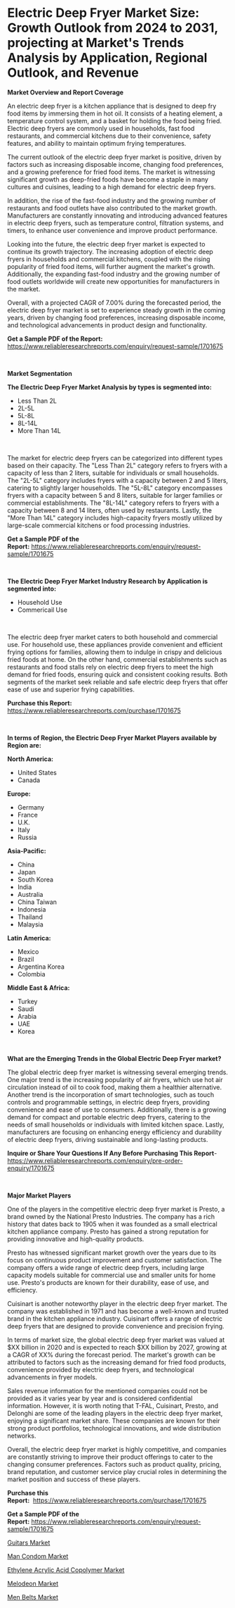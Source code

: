 <p><h1>Electric Deep Fryer Market Size: Growth Outlook from 2024 to 2031, projecting at Market's Trends Analysis by Application, Regional Outlook, and Revenue</h1></p><p><strong>Market Overview and Report Coverage</strong></p>
<p><p>An electric deep fryer is a kitchen appliance that is designed to deep fry food items by immersing them in hot oil. It consists of a heating element, a temperature control system, and a basket for holding the food being fried. Electric deep fryers are commonly used in households, fast food restaurants, and commercial kitchens due to their convenience, safety features, and ability to maintain optimum frying temperatures.</p><p>The current outlook of the electric deep fryer market is positive, driven by factors such as increasing disposable income, changing food preferences, and a growing preference for fried food items. The market is witnessing significant growth as deep-fried foods have become a staple in many cultures and cuisines, leading to a high demand for electric deep fryers.</p><p>In addition, the rise of the fast-food industry and the growing number of restaurants and food outlets have also contributed to the market growth. Manufacturers are constantly innovating and introducing advanced features in electric deep fryers, such as temperature control, filtration systems, and timers, to enhance user convenience and improve product performance.</p><p>Looking into the future, the electric deep fryer market is expected to continue its growth trajectory. The increasing adoption of electric deep fryers in households and commercial kitchens, coupled with the rising popularity of fried food items, will further augment the market's growth. Additionally, the expanding fast-food industry and the growing number of food outlets worldwide will create new opportunities for manufacturers in the market.</p><p>Overall, with a projected CAGR of 7.00% during the forecasted period, the electric deep fryer market is set to experience steady growth in the coming years, driven by changing food preferences, increasing disposable income, and technological advancements in product design and functionality.</p></p>
<p><strong>Get a Sample PDF of the Report:</strong> <a href="https://www.reliableresearchreports.com/enquiry/request-sample/1701675">https://www.reliableresearchreports.com/enquiry/request-sample/1701675</a></p>
<p>&nbsp;</p>
<p><strong>Market Segmentation</strong></p>
<p><strong>The Electric Deep Fryer Market Analysis by types is segmented into:</strong></p>
<p><ul><li>Less Than 2L</li><li>2L-5L</li><li>5L-8L</li><li>8L-14L</li><li>More Than 14L</li></ul></p>
<p>&nbsp;</p>
<p><p>The market for electric deep fryers can be categorized into different types based on their capacity. The "Less Than 2L" category refers to fryers with a capacity of less than 2 liters, suitable for individuals or small households. The "2L-5L" category includes fryers with a capacity between 2 and 5 liters, catering to slightly larger households. The "5L-8L" category encompasses fryers with a capacity between 5 and 8 liters, suitable for larger families or commercial establishments. The "8L-14L" category refers to fryers with a capacity between 8 and 14 liters, often used by restaurants. Lastly, the "More Than 14L" category includes high-capacity fryers mostly utilized by large-scale commercial kitchens or food processing industries.</p></p>
<p><strong>Get a Sample PDF of the Report:</strong>&nbsp;<a href="https://www.reliableresearchreports.com/enquiry/request-sample/1701675">https://www.reliableresearchreports.com/enquiry/request-sample/1701675</a></p>
<p>&nbsp;</p>
<p><strong>The Electric Deep Fryer Market Industry Research by Application is segmented into:</strong></p>
<p><ul><li>Household Use</li><li>Commericail Use</li></ul></p>
<p>&nbsp;</p>
<p><p>The electric deep fryer market caters to both household and commercial use. For household use, these appliances provide convenient and efficient frying options for families, allowing them to indulge in crispy and delicious fried foods at home. On the other hand, commercial establishments such as restaurants and food stalls rely on electric deep fryers to meet the high demand for fried foods, ensuring quick and consistent cooking results. Both segments of the market seek reliable and safe electric deep fryers that offer ease of use and superior frying capabilities.</p></p>
<p><strong>Purchase this Report:</strong>&nbsp; <a href="https://www.reliableresearchreports.com/purchase/1701675">https://www.reliableresearchreports.com/purchase/1701675</a></p>
<p>&nbsp;</p>
<p><strong>In terms of Region, the Electric Deep Fryer Market Players available by Region are:</strong></p>
<p>
    <p> <strong> North America: </strong>
        <ul>
            <li>United States</li>
            <li>Canada</li>
        </ul>
        </p> 
    <p> <strong> Europe: </strong>
        <ul>
            <li>Germany</li>
            <li>France</li>
            <li>U.K.</li>
            <li>Italy</li>
            <li>Russia</li>
        </ul>
        </p> 
    <p> <strong> Asia-Pacific: </strong>
        <ul>
            <li>China</li>
            <li>Japan</li>
            <li>South Korea</li>
            <li>India</li>
            <li>Australia</li>
            <li>China Taiwan</li>
            <li>Indonesia</li>
            <li>Thailand</li>
            <li>Malaysia</li>
        </ul>
        </p> 
    <p> <strong> Latin America: </strong>
        <ul>
            <li>Mexico</li>
            <li>Brazil</li>
            <li>Argentina Korea</li>
            <li>Colombia</li>
        </ul>
        </p> 
    <p> <strong> Middle East & Africa: </strong>
        <ul>
            <li>Turkey</li>
            <li>Saudi</li>
            <li>Arabia</li>
            <li>UAE</li>
            <li>Korea</li>
        </ul>
    </p>
    </p>
<p>&nbsp;</p>
<p><strong>What are the Emerging Trends in the Global Electric Deep Fryer market?</strong></p>
<p><p>The global electric deep fryer market is witnessing several emerging trends. One major trend is the increasing popularity of air fryers, which use hot air circulation instead of oil to cook food, making them a healthier alternative. Another trend is the incorporation of smart technologies, such as touch controls and programmable settings, in electric deep fryers, providing convenience and ease of use to consumers. Additionally, there is a growing demand for compact and portable electric deep fryers, catering to the needs of small households or individuals with limited kitchen space. Lastly, manufacturers are focusing on enhancing energy efficiency and durability of electric deep fryers, driving sustainable and long-lasting products.</p></p>
<p><strong>Inquire or Share Your Questions If Any Before Purchasing This Report</strong>- <a href="https://www.reliableresearchreports.com/enquiry/pre-order-enquiry/1701675">https://www.reliableresearchreports.com/enquiry/pre-order-enquiry/1701675</a></p>
<p>&nbsp;</p>
<p><strong>Major Market Players</strong></p>
<p><p>One of the players in the competitive electric deep fryer market is Presto, a brand owned by the National Presto Industries. The company has a rich history that dates back to 1905 when it was founded as a small electrical kitchen appliance company. Presto has gained a strong reputation for providing innovative and high-quality products.</p><p>Presto has witnessed significant market growth over the years due to its focus on continuous product improvement and customer satisfaction. The company offers a wide range of electric deep fryers, including large capacity models suitable for commercial use and smaller units for home use. Presto's products are known for their durability, ease of use, and efficiency.</p><p>Cuisinart is another noteworthy player in the electric deep fryer market. The company was established in 1971 and has become a well-known and trusted brand in the kitchen appliance industry. Cuisinart offers a range of electric deep fryers that are designed to provide convenience and precision frying.</p><p>In terms of market size, the global electric deep fryer market was valued at $XX billion in 2020 and is expected to reach $XX billion by 2027, growing at a CAGR of XX% during the forecast period. The market's growth can be attributed to factors such as the increasing demand for fried food products, convenience provided by electric deep fryers, and technological advancements in fryer models.</p><p>Sales revenue information for the mentioned companies could not be provided as it varies year by year and is considered confidential information. However, it is worth noting that T-FAL, Cuisinart, Presto, and Delonghi are some of the leading players in the electric deep fryer market, enjoying a significant market share. These companies are known for their strong product portfolios, technological innovations, and wide distribution networks.</p><p>Overall, the electric deep fryer market is highly competitive, and companies are constantly striving to improve their product offerings to cater to the changing consumer preferences. Factors such as product quality, pricing, brand reputation, and customer service play crucial roles in determining the market position and success of these players.</p></p>
<p><strong>Purchase this Report:</strong>&nbsp;&nbsp;<a href="https://www.reliableresearchreports.com/purchase/1701675">https://www.reliableresearchreports.com/purchase/1701675</a></p>
<p></p>
<p><strong>Get a Sample PDF of the Report:</strong>&nbsp;<a href="https://www.reliableresearchreports.com/enquiry/request-sample/1701675">https://www.reliableresearchreports.com/enquiry/request-sample/1701675</a></p>
<p><p><a href="https://github.com/NorbertYates/Market-Research-Report-List-2/blob/main/guitars-market.md">Guitars Market</a></p><p><a href="https://github.com/RoccoManning/Market-Research-Report-List-2/blob/main/man-condom-market.md">Man Condom Market</a></p><p><a href="https://www.linkedin.com/pulse/ethylene-acrylic-acid-copolymer-market-size-growth-forecast-qprcc/">Ethylene Acrylic Acid Copolymer Market</a></p><p><a href="https://github.com/GroverBarry/Market-Research-Report-List-2/blob/main/melodeon-market.md">Melodeon Market</a></p><p><a href="https://github.com/RickHolmes3/Market-Research-Report-List-2/blob/main/men-belts-market.md">Men Belts Market</a></p></p>